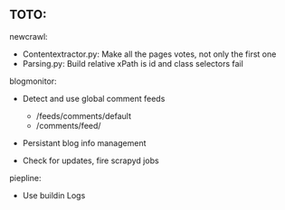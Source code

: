 TOTO:
----

newcrawl:

- Contentextractor.py: Make all the pages votes, not only the first one
- Parsing.py: Build relative xPath is id and class selectors fail

blogmonitor:

- Detect and use global comment feeds

    - /feeds/comments/default
    - /comments/feed/

- Persistant blog info management
- Check for updates, fire scrapyd jobs


piepline:

- Use buildin Logs
